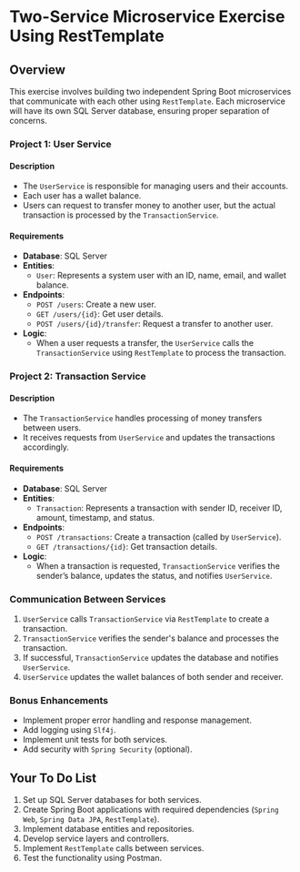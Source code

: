 # Two-Service Microservice Exercise Using RestTemplate

## Overview
This exercise involves building two independent Spring Boot microservices that communicate with each other using `RestTemplate`. Each microservice will have its own SQL Server database, ensuring proper separation of concerns.

### **Project 1: User Service**
#### **Description**
- The `UserService` is responsible for managing users and their accounts.
- Each user has a wallet balance.
- Users can request to transfer money to another user, but the actual transaction is processed by the `TransactionService`.

#### **Requirements**
- **Database**: SQL Server
- **Entities**:
  - `User`: Represents a system user with an ID, name, email, and wallet balance.
- **Endpoints**:
  - `POST /users`: Create a new user.
  - `GET /users/{id}`: Get user details.
  - `POST /users/{id}/transfer`: Request a transfer to another user.
- **Logic**:
  - When a user requests a transfer, the `UserService` calls the `TransactionService` using `RestTemplate` to process the transaction.

### **Project 2: Transaction Service**
#### **Description**
- The `TransactionService` handles processing of money transfers between users.
- It receives requests from `UserService` and updates the transactions accordingly.

#### **Requirements**
- **Database**: SQL Server
- **Entities**:
  - `Transaction`: Represents a transaction with sender ID, receiver ID, amount, timestamp, and status.
- **Endpoints**:
  - `POST /transactions`: Create a transaction (called by `UserService`).
  - `GET /transactions/{id}`: Get transaction details.
- **Logic**:
  - When a transaction is requested, `TransactionService` verifies the sender’s balance, updates the status, and notifies `UserService`.

### **Communication Between Services**
1. `UserService` calls `TransactionService` via `RestTemplate` to create a transaction.
2. `TransactionService` verifies the sender's balance and processes the transaction.
3. If successful, `TransactionService` updates the database and notifies `UserService`.
4. `UserService` updates the wallet balances of both sender and receiver.

### **Bonus Enhancements**
- Implement proper error handling and response management.
- Add logging using `Slf4j`.
- Implement unit tests for both services.
- Add security with `Spring Security` (optional).

## **Your To Do List**
1. Set up SQL Server databases for both services.
2. Create Spring Boot applications with required dependencies (`Spring Web`, `Spring Data JPA`, `RestTemplate`).
3. Implement database entities and repositories.
4. Develop service layers and controllers.
5. Implement `RestTemplate` calls between services.
6. Test the functionality using Postman.
